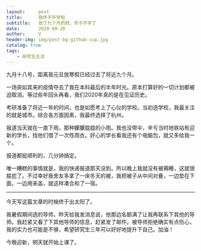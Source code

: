 ```yaml
---
layout:     post
title:      我终于开学啦
subtitle:   放了九个月的假，终于开学了
date:       2020-09-20
author:     V
header-img: img/post-bg-github-cup.jpg
catalog: true
tags:
    - 研究生生活
---
```

九月十八号，距离我元旦放寒假已经过去了将近九个月。

一场突如其来的疫情夺去了我在本科最后的半年时光。原本打算好的一切计划都被迫取消。等过些年回头再看，我们2020年真的是在见证历史。

考研准备了将近一年的时间，也是如愿考上了心仪的学校。当初选学校，我最关注的就是城市。综合各方面因素，我最终选择了杭州。

报道当天就在一直下雨，那种朦朦胧胧的小雨。我也没带伞，辛亏当时地铁站有迎新的学长，找他们借了一次性雨衣。好心的学长看我还有个电脑包，就又多给我一个。

报道都挺顺利的，几分钟搞定。

唯一糟糕的事情就是，我的快递报道那天没到。所以晚上我就没有被褥睡，这就很尴尬了。不过幸好我舍友多拿了一床冬天的被，我把被子从中间对叠，一边垫在下面，一边用来盖，就这样凑合和了一宿。

---

今天写这篇文章的时候终于出太阳了。

我暑假期间选的导师，昨天给我发消息说，他那边名额满了让我再联系下其他的导师。我赶紧又看了下其他导师的信息，赶紧发了邮件。被导师拒绝确实有点伤心，我的实力也可能是不够，希望研究生三年可以好好地提升下自己。加油！

今晚迎新，明天就开始上课了。


